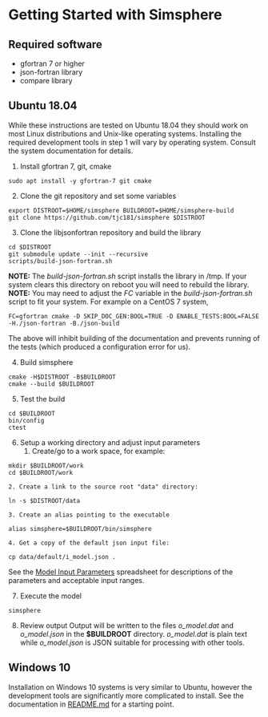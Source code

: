 # Getting Started with Simsphere

## Required software

   * gfortran 7 or higher
   * json-fortran library
   * compare library

## Ubuntu 18.04
While these instructions are tested on Ubuntu 18.04 they should work on
most Linux distributions and Unix-like operating systems.  Installing the
required development tools in step 1 will vary by operating system.
Consult the system documentation for details.

1. Install gfortran 7, git, cmake
```
sudo apt install -y gfortran-7 git cmake
```

2. Clone the git repository and set some variables
```
export DISTROOT=$HOME/simsphere BUILDROOT=$HOME/simsphere-build
git clone https://github.com/tjc181/simsphere $DISTROOT
```

3. Clone the libjsonfortran repository and build the library
```
cd $DISTROOT
git submodule update --init --recursive
scripts/build-json-fortran.sh
```
**NOTE:** The _build-json-fortran.sh_ script installs the library in /tmp.  If your system clears this directory on reboot you will need to rebuild the library.  
**NOTE:** You may need to adjust the _FC_ variable in the _build-json-fortran.sh_ script to fit your system.  For example on a CentOS
7 system,
```
FC=gfortran cmake -D SKIP_DOC_GEN:BOOL=TRUE -D ENABLE_TESTS:BOOL=FALSE -H./json-fortran -B./json-build
```
The above will inhibit building of the documentation and prevents running
of the tests (which produced a configuration error for us).

4. Build simsphere
```
cmake -H$DISTROOT -B$BUILDROOT
cmake --build $BUILDROOT
```

5. Test the build
```
cd $BUILDROOT
bin/config 
ctest
```

6. Setup a working directory and adjust input parameters
    1. Create/go to a work space, for example:
```
mkdir $BUILDROOT/work
cd $BUILDROOT/work
```

    2. Create a link to the source root "data" directory:
```
ln -s $DISTROOT/data
```

    3. Create an alias pointing to the executable
```
alias simsphere=$BUILDROOT/bin/simsphere
```

    4. Get a copy of the default json input file:
```
cp data/default/i_model.json .
```
See the [Model Input Parameters](https://simsphere.ems.psu.edu/assets/downloads/Part%20IV;%20model%20input%20parameters.xls) spreadsheet for descriptions of the parameters and acceptable input ranges. 

7. Execute the model
```
simsphere
```

8. Review output
Output will be written to the files *o_model.dat* and *o_model.json*
in the **$BUILDROOT** directory.  *o_model.dat* is plain text while *o_model.json* is JSON suitable for processing with other tools.

## Windows 10
Installation on Windows 10 systems is very similar to Ubuntu, however the development tools are significantly more complicated to install.  See the documentation in [README.md](README.md) for a starting point.
